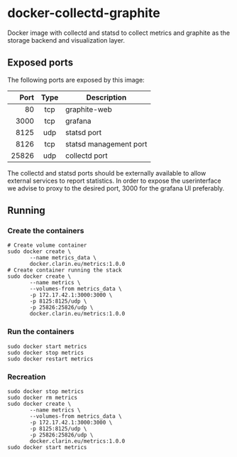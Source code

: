# docker-collectd-graphite
Docker image with collectd and statsd to collect metrics and graphite as the storage backend and visualization layer.

## Exposed ports

The following ports are exposed by this image:

| Port  | Type | Description            |
| -----:|:----:| ---------------------- |
| 80    | tcp  | graphite-web           |
| 3000  | tcp  | grafana                |
| 8125  | udp  | statsd port            |
| 8126  | tcp  | statsd management port |
| 25826 | udp  | collectd port          |

The collectd and statsd ports should be externally available to allow external services to report statistics.
In order to expose the userinterface we advise to proxy to the desired port, 3000 for the grafana UI preferably.

## Running

### Create the containers
```
# Create volume container
sudo docker create \
       --name metrics_data \
       docker.clarin.eu/metrics:1.0.0
# Create container running the stack
sudo docker create \
       --name metrics \
       --volumes-from metrics_data \
       -p 172.17.42.1:3000:3000 \
       -p 8125:8125/udp \
       -p 25826:25826/udp \
       docker.clarin.eu/metrics:1.0.0
```

### Run the containers
```
sudo docker start metrics
sudo docker stop metrics
sudo docker restart metrics
```

### Recreation
```
sudo docker stop metrics
sudo docker rm metrics
sudo docker create \
       --name metrics \
       --volumes-from metrics_data \
       -p 172.17.42.1:3000:3000 \
       -p 8125:8125/udp \
       -p 25826:25826/udp \
       docker.clarin.eu/metrics:1.0.0
sudo docker start metrics
```
